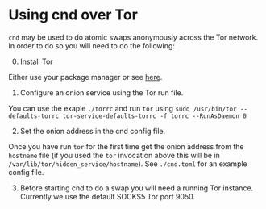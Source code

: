 Using cnd over Tor
==================

`cnd` may be used to do atomic swaps anonymously across the Tor network. In order to do so you will need to do the following:

0. Install Tor

Either use your package manager or see [here](https://2019.www.torproject.org/docs/tor-doc-unix).

1. Configure an onion service using the Tor run file.

You can use the exaple `./torrc` and run `tor` using `sudo /usr/bin/tor --defaults-torrc tor-service-defaults-torrc -f torrc --RunAsDaemon 0`

2. Set the onion address in the cnd config file.

Once you have run `tor` for the first time get the onion address from the `hostname` file (if you used the `tor` invocation above this will be in `/var/lib/tor/hidden_service/hostname`).
See `./cnd.toml` for an example config file.

3. Before starting cnd to do a swap you will need a running Tor instance. Currently we use the default SOCKS5 Tor port 9050.
